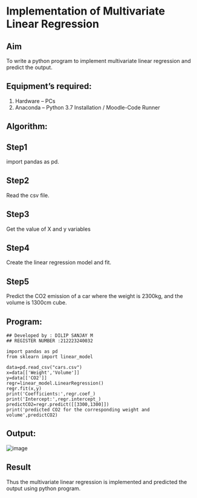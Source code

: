 # Implementation of Multivariate Linear Regression
## Aim
To write a python program to implement multivariate linear regression and predict the output.
## Equipment’s required:
1.	Hardware – PCs
2.	Anaconda – Python 3.7 Installation / Moodle-Code Runner
## Algorithm:
## Step1
import pandas as pd.

## Step2
Read the csv file.

## Step3
Get the value of X and y variables

## Step4
Create the linear regression model and fit.

## Step5
Predict the CO2 emission of a car where the weight is 2300kg, and the volume is 1300cm cube.

## Program:
```
## Developed by : DILIP SANJAY M
## REGISTER NUMBER :212223240032

import pandas as pd
from sklearn import linear_model

data=pd.read_csv("cars.csv")
x=data[['Weight','Volume']]
y=data[['CO2']]
regr=linear_model.LinearRegression()
regr.fit(x,y)
print('Coefficients:',regr.coef_)
print('Intercept:',regr.intercept_)
predictCO2=regr.predict([[3300,1300]])
print('predicted CO2 for the corresponding weight and volume',predictCO2)

```
## Output:

![image](https://github.com/dilipsanjay/Multivariate-Linear-Regression/assets/155506948/b05a49cc-2150-4878-86f9-3750293b2ddb)

## Result
Thus the multivariate linear regression is implemented and predicted the output using python program.
